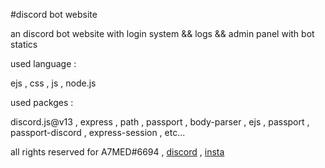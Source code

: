 #discord bot website 

an discord bot website with login system && logs && admin panel with bot statics

used language : 

ejs , css , js , node.js 

used packges : 

discord.js@v13 , express , path , passport , body-parser , ejs , passport , passport-discord , express-session , etc...

all rights reserved for A7MED#6694 , <a href="https://discordapp.com/users/744183251102335007" >discord</a> , <a href="https://www.instagram.com/1._.a7med._.1" >insta</a>
